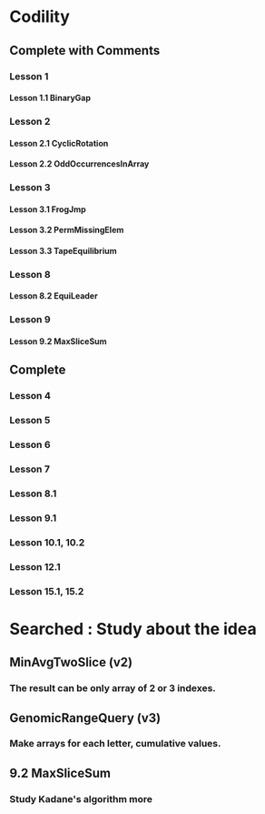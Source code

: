 # Codility
## Complete with Comments
### Lesson 1
#### Lesson 1.1 BinaryGap
### Lesson 2
#### Lesson 2.1 CyclicRotation
#### Lesson 2.2 OddOccurrencesInArray
### Lesson 3
#### Lesson 3.1 FrogJmp
#### Lesson 3.2 PermMissingElem
#### Lesson 3.3 TapeEquilibrium
### Lesson 8
#### Lesson 8.2 EquiLeader
### Lesson 9
#### Lesson 9.2 MaxSliceSum

## Complete
### Lesson 4
### Lesson 5
### Lesson 6
### Lesson 7
### Lesson 8.1
### Lesson 9.1
### Lesson 10.1, 10.2
### Lesson 12.1
### Lesson 15.1, 15.2

# Searched : Study about the idea
## MinAvgTwoSlice (v2)
### The result can be only array of 2 or 3 indexes.
## GenomicRangeQuery (v3)
### Make arrays for each letter, cumulative values.
## 9.2 MaxSliceSum 
### Study Kadane's algorithm more